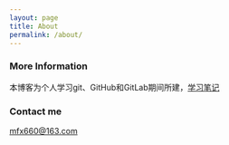 ```yaml
---
layout: page
title: About
permalink: /about/
---
```


### More Information

本博客为个人学习git、GitHub和GitLab期间所建，[学习笔记](https://github.com/LibertyDream/git_github_gitlab_tutorial)

### Contact me

[mfx660@163.com](mailto:mfx660@163.com)